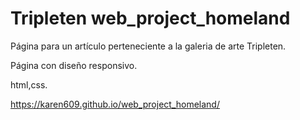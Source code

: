 # Tripleten web_project_homeland

Página para un artículo perteneciente a la galeria de arte Tripleten.

Página con diseño responsivo.

html,css.

https://karen609.github.io/web_project_homeland/
